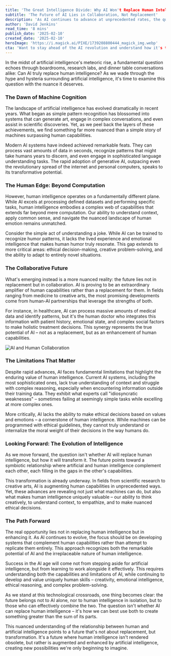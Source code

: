 ```yaml
---
title: 'The Great Intelligence Divide: Why AI Won't Replace Human Intelligence (But Will Transform It)'
subtitle: 'The Future of AI Lies in Collaboration, Not Replacement'
description: 'As AI continues to advance at unprecedented rates, the question of whether it will replace human intelligence becomes increasingly relevant. This analysis explores why the future lies not in replacement but in transformation, examining the unique strengths of both human and artificial intelligence and how they can work together to create something greater than the sum of their parts.'
author: 'David Jenkins'
read_time: '8 mins'
publish_date: '2025-02-10'
created_date: '2025-02-10'
heroImage: 'https://i.magick.ai/PIXE/1739208800444_magick_img.webp'
cta: 'Want to stay ahead of the AI revolution and understand how it's transforming human potential? Follow us on LinkedIn for daily insights into the evolving relationship between human and artificial intelligence.'
---
```


In the midst of artificial intelligence's meteoric rise, a fundamental question echoes through boardrooms, research labs, and dinner table conversations alike: Can AI truly replace human intelligence? As we wade through the hype and hysteria surrounding artificial intelligence, it's time to examine this question with the nuance it deserves.

### The Dawn of Machine Cognition

The landscape of artificial intelligence has evolved dramatically in recent years. What began as simple pattern recognition has blossomed into systems that can generate art, engage in complex conversations, and even assist in scientific discoveries. Yet, as we peel back the layers of these achievements, we find something far more nuanced than a simple story of machines surpassing human capabilities.

Modern AI systems have indeed achieved remarkable feats. They can process vast amounts of data in seconds, recognize patterns that might take humans years to discern, and even engage in sophisticated language understanding tasks. The rapid adoption of generative AI, outpacing even the revolutionary spread of the internet and personal computers, speaks to its transformative potential.

### The Human Edge: Beyond Computation

However, human intelligence operates on a fundamentally different plane. While AI excels at processing defined datasets and performing specific tasks, human intelligence embodies a complex web of capabilities that extends far beyond mere computation. Our ability to understand context, apply common sense, and navigate the nuanced landscape of human emotion remains unmatched.

Consider the simple act of understanding a joke. While AI can be trained to recognize humor patterns, it lacks the lived experience and emotional intelligence that makes human humor truly resonate. This gap extends to more critical areas: ethical decision-making, creative problem-solving, and the ability to adapt to entirely novel situations.

### The Collaborative Future

What's emerging instead is a more nuanced reality: the future lies not in replacement but in collaboration. AI is proving to be an extraordinary amplifier of human capabilities rather than a replacement for them. In fields ranging from medicine to creative arts, the most promising developments come from human-AI partnerships that leverage the strengths of both.

For instance, in healthcare, AI can process massive amounts of medical data and identify patterns, but it's the human doctor who integrates this information with patient history, emotional state, and complex social factors to make holistic treatment decisions. This synergy represents the true potential of AI – not as a replacement, but as an enhancement of human capabilities.

![AI and Human Collaboration](https://i.magick.ai/PIXE/1739208800444_magick_img.webp)

### The Limitations That Matter

Despite rapid advances, AI faces fundamental limitations that highlight the enduring value of human intelligence. Current AI systems, including the most sophisticated ones, lack true understanding of context and struggle with complex reasoning, especially when encountering information outside their training data. They exhibit what experts call "idiosyncratic weaknesses" – sometimes failing at seemingly simple tasks while excelling at more complex ones.

More critically, AI lacks the ability to make ethical decisions based on values and emotions – a cornerstone of human intelligence. While machines can be programmed with ethical guidelines, they cannot truly understand or internalize the moral weight of their decisions in the way humans do.

### Looking Forward: The Evolution of Intelligence

As we move forward, the question isn't whether AI will replace human intelligence, but how it will transform it. The future points toward a symbiotic relationship where artificial and human intelligence complement each other, each filling in the gaps in the other's capabilities.

This transformation is already underway. In fields from scientific research to creative arts, AI is augmenting human capabilities in unprecedented ways. Yet, these advances are revealing not just what machines can do, but also what makes human intelligence uniquely valuable – our ability to think creatively, to understand context, to empathize, and to make nuanced ethical decisions.

### The Path Forward

The real opportunity lies not in replacing human intelligence but in enhancing it. As AI continues to evolve, the focus should be on developing systems that complement human capabilities rather than attempt to replicate them entirely. This approach recognizes both the remarkable potential of AI and the irreplaceable nature of human intelligence.

Success in the AI age will come not from stepping aside for artificial intelligence, but from learning to work alongside it effectively. This requires understanding both the capabilities and limitations of AI, while continuing to develop and value uniquely human skills – creativity, emotional intelligence, ethical reasoning, and complex problem-solving.

As we stand at this technological crossroads, one thing becomes clear: the future belongs not to AI alone, nor to human intelligence in isolation, but to those who can effectively combine the two. The question isn't whether AI can replace human intelligence – it's how we can best use both to create something greater than the sum of its parts.

This nuanced understanding of the relationship between human and artificial intelligence points to a future that's not about replacement, but transformation. It's a future where human intelligence isn't rendered obsolete, but rather is augmented and enhanced by artificial intelligence, creating new possibilities we're only beginning to imagine.